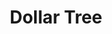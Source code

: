 ---
title: "Dollar Tree"
url: /philadelphia/dollar-tree-franklin-mills-boulevard/
shop: Kramladen
---